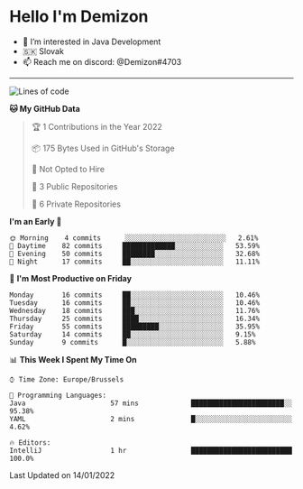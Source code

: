 # Hello I'm Demizon
- 👀 I’m interested in Java Development
- 🇸🇰 Slovak
- 📫 Reach me on discord: @Demizon#4703
<hr>

<!--START_SECTION:waka-->
![Lines of code](https://img.shields.io/badge/From%20Hello%20World%20I%27ve%20Written-8%20Thousand%20lines%20of%20code-blue)

**🐱 My GitHub Data** 

> 🏆 1 Contributions in the Year 2022
 > 
> 📦 175 Bytes Used in GitHub's Storage 
 > 
> 🚫 Not Opted to Hire
 > 
> 📜 3 Public Repositories 
 > 
> 🔑 6 Private Repositories  
 > 
**I'm an Early 🐤** 

```text
🌞 Morning    4 commits      ░░░░░░░░░░░░░░░░░░░░░░░░░   2.61% 
🌆 Daytime    82 commits     █████████████░░░░░░░░░░░░   53.59% 
🌃 Evening    50 commits     ████████░░░░░░░░░░░░░░░░░   32.68% 
🌙 Night      17 commits     ██░░░░░░░░░░░░░░░░░░░░░░░   11.11%

```
📅 **I'm Most Productive on Friday** 

```text
Monday       16 commits     ██░░░░░░░░░░░░░░░░░░░░░░░   10.46% 
Tuesday      16 commits     ██░░░░░░░░░░░░░░░░░░░░░░░   10.46% 
Wednesday    18 commits     ███░░░░░░░░░░░░░░░░░░░░░░   11.76% 
Thursday     25 commits     ████░░░░░░░░░░░░░░░░░░░░░   16.34% 
Friday       55 commits     █████████░░░░░░░░░░░░░░░░   35.95% 
Saturday     14 commits     ██░░░░░░░░░░░░░░░░░░░░░░░   9.15% 
Sunday       9 commits      █░░░░░░░░░░░░░░░░░░░░░░░░   5.88%

```


📊 **This Week I Spent My Time On** 

```text
⌚︎ Time Zone: Europe/Brussels

💬 Programming Languages: 
Java                     57 mins             ███████████████████████░░   95.38% 
YAML                     2 mins              █░░░░░░░░░░░░░░░░░░░░░░░░   4.62%

🔥 Editors: 
IntelliJ                 1 hr                █████████████████████████   100.0%

```


 Last Updated on 14/01/2022
<!--END_SECTION:waka-->
